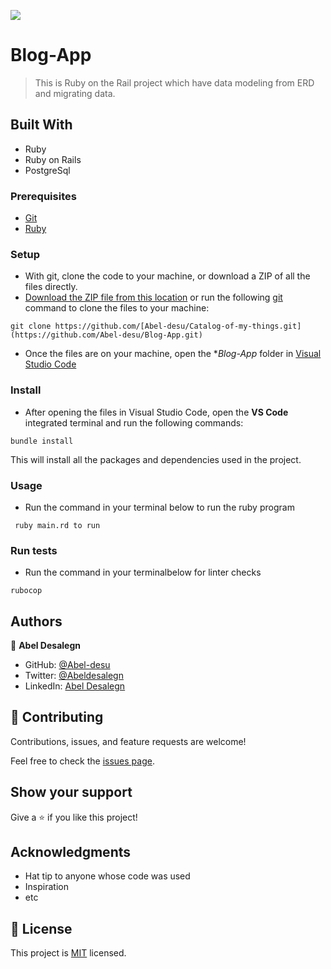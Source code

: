 
![](https://img.shields.io/badge/Microverse-blueviolet)

# Blog-App
> This is Ruby on the Rail project which have data modeling from ERD and migrating data.

## Built With

- Ruby
- Ruby on Rails
- PostgreSql


### Prerequisites
- [Git](https://www.linode.com/docs/guides/how-to-install-git-on-linux-mac-and-windows/)
- [Ruby](https://github.com/microverseinc/curriculum-ruby/blob/main/simple-ruby/articles/ruby_installation_instructions.md)

### Setup
- With git, clone the code to your machine, or download a ZIP of all the files directly.
- [Download the ZIP file from this location](https://github.com/Abel-desu/Blog-App/archive/refs/heads/dev.zip) or run the following [git](https://git-scm.com/) command to clone the files to your machine:

```
git clone https://github.com/[Abel-desu/Catalog-of-my-things.git](https://github.com/Abel-desu/Blog-App.git)
```
- Once the files are on your machine, open the **Blog-App* folder in [Visual Studio Code](https://code.visualstudio.com/download)
### Install
- After opening the files in Visual Studio Code, open the **VS Code** integrated terminal and run the following commands:

```
bundle install
```
This will install all the packages and dependencies used in the project.

### Usage
- Run the command in your terminal below to run the ruby program

```
 ruby main.rd to run
```
### Run tests
- Run the command in your terminalbelow for linter checks
```
rubocop
```


## Authors

👤 **Abel Desalegn**

- GitHub: [@Abel-desu](https://github.com/Abel-desu)
- Twitter: [@Abeldesalegn](https://twitter.com/abeldesalegn97)
- LinkedIn: [Abel Desalegn](https://www.linkedin.com/in/abel-desalegn92)

## 🤝 Contributing

Contributions, issues, and feature requests are welcome!

Feel free to check the [issues page](https://github.com/Abel-desu/Blog-App/issues).

## Show your support

Give a ⭐️ if you like this project!

## Acknowledgments

- Hat tip to anyone whose code was used
- Inspiration
- etc

## 📝 License

This project is [MIT](./LICENSE) licensed.


